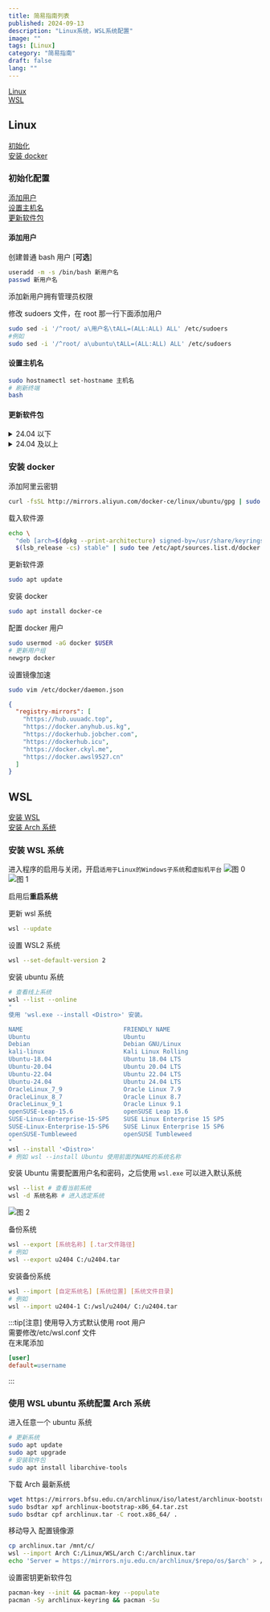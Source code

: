 ```yaml
---
title: 简易指南列表
published: 2024-09-13
description: "Linux系统，WSL系统配置"
image: ""
tags: [Linux]
category: "简易指南"
draft: false
lang: ""
---
```


[Linux](#linux)\
[WSL](#wsl)

## Linux

[初始化](#初始化配置)\
[安装 docker](#安装-docker)

### 初始化配置

[添加用户](#添加用户)\
[设置主机名](#设置主机名)\
[更新软件包](#更新软件包)

#### 添加用户

创建普通 bash 用户 [**可选**]

```bash
useradd -m -s /bin/bash 新用户名
passwd 新用户名
```

添加新用户拥有管理员权限

修改 sudoers 文件，在 root 那一行下面添加用户

```bash
sudo sed -i '/^root/ a\用户名\tALL=(ALL:ALL) ALL' /etc/sudoers
#例如
sudo sed -i '/^root/ a\ubuntu\tALL=(ALL:ALL) ALL' /etc/sudoers
```

#### 设置主机名

```bash
sudo hostnamectl set-hostname 主机名
# 刷新终端
bash
```

#### 更新软件包

<details>

<summary>24.04 以下</summary>

```bash
sudo sh -c 'cat <<EOF > /etc/apt/sources.list
# 默认注释了源码镜像以提高 apt update 速度，如有需要可自行取消注释
deb https://mirror.nju.edu.cn/ubuntu/ $(lsb_release -cs) main restricted universe multiverse
# deb-src https://mirror.nju.edu.cn/ubuntu/ $(lsb_release -cs) main restricted universe multiverse
deb https://mirror.nju.edu.cn/ubuntu/ $(lsb_release -cs)-updates main restricted universe multiverse
# deb-src https://mirror.nju.edu.cn/ubuntu/ $(lsb_release -cs)-updates main restricted universe multiverse
deb https://mirror.nju.edu.cn/ubuntu/ $(lsb_release -cs)-backports main restricted universe multiverse
# deb-src https://mirror.nju.edu.cn/ubuntu/ $(lsb_release -cs)-backports main restricted universe multiverse

# 以下安全更新软件源包含了官方源与镜像站配置，如有需要可自行修改注释切换
# deb https://mirror.nju.edu.cn/ubuntu/ $(lsb_release -cs)-security main restricted universe multiverse
# # deb-src https://mirror.nju.edu.cn/ubuntu/ $(lsb_release -cs)-security main restricted universe multiverse

deb http://security.ubuntu.com/ubuntu/ $(lsb_release -cs)-security main restricted universe multiverse
# deb-src http://security.ubuntu.com/ubuntu/ $(lsb_release -cs)-security main restricted universe multiverse

# 预发布软件源，不建议启用
# deb https://mirror.nju.edu.cn/ubuntu/ $(lsb_release -cs)-proposed main restricted universe multiverse
# # deb-src https://mirror.nju.edu.cn/ubuntu/ $(lsb_release -cs)-proposed main restricted universe multiverse
EOF'
```

</details>

<details>

<summary>24.04 及以上</summary>

```bash
sudo sh -c 'cat <<'EOF' > /etc/apt/sources.list.d/ubuntu.sources
Types: deb
URIs: https://mirror.nju.edu.cn/ubuntu
Suites: noble noble-updates noble-backports
Components: main restricted universe multiverse
Signed-By: /usr/share/keyrings/ubuntu-archive-keyring.gpg

# 默认注释了源码镜像以提高 apt update 速度，如有需要可自行取消注释
# Types: deb-src
# URIs: https://mirror.nju.edu.cn/ubuntu
# Suites: noble noble-updates noble-backports
# Components: main restricted universe multiverse
# Signed-By: /usr/share/keyrings/ubuntu-archive-keyring.gpg

# 以下安全更新软件源包含了官方源与镜像站配置，如有需要可自行修改注释切换
# Types: deb
# URIs: https://mirror.nju.edu.cn/ubuntu
# Suites: noble-security
# Components: main restricted universe multiverse
# Signed-By: /usr/share/keyrings/ubuntu-archive-keyring.gpg

# # Types: deb-src
# # URIs: https://mirror.nju.edu.cn/ubuntu
# # Suites: noble-security
# # Components: main restricted universe multiverse
# # Signed-By: /usr/share/keyrings/ubuntu-archive-keyring.gpg

Types: deb
URIs: http://security.ubuntu.com/ubuntu/
Suites: noble-security
Components: main restricted universe multiverse
Signed-By: /usr/share/keyrings/ubuntu-archive-keyring.gpg

# Types: deb-src
# URIs: http://security.ubuntu.com/ubuntu/
# Suites: noble-security
# Components: main restricted universe multiverse
# Signed-By: /usr/share/keyrings/ubuntu-archive-keyring.gpg

# 预发布软件源，不建议启用
# Types: deb
# URIs: https://mirror.nju.edu.cn/ubuntu
# Suites: noble-proposed
# Components: main restricted universe multiverse
# Signed-By: /usr/share/keyrings/ubuntu-archive-keyring.gpg

# # Types: deb-src
# # URIs: https://mirror.nju.edu.cn/ubuntu
# # Suites: noble-proposed
# # Components: main restricted universe multiverse
# # Signed-By: /usr/share/keyrings/ubuntu-archive-keyring.gpg
EOF'
```

</details>

### 安装 docker

添加阿里云密钥

```bash
curl -fsSL http://mirrors.aliyun.com/docker-ce/linux/ubuntu/gpg | sudo gpg --dearmor -o /usr/share/keyrings/docker-archive-keyring.gpg
```

载入软件源

```bash
echo \
  "deb [arch=$(dpkg --print-architecture) signed-by=/usr/share/keyrings/docker-archive-keyring.gpg] http://mirrors.aliyun.com/docker-ce/linux/ubuntu \
  $(lsb_release -cs) stable" | sudo tee /etc/apt/sources.list.d/docker.list > /dev/null
```

更新软件源

```bash
sudo apt update
```

安装 docker

```bash
sudo apt install docker-ce
```

配置 docker 用户

```bash
sudo usermod -aG docker $USER
# 更新用户组
newgrp docker
```

设置镜像加速

```bash
sudo vim /etc/docker/daemon.json
```

```json
{
  "registry-mirrors": [
    "https://hub.uuuadc.top",
    "https://docker.anyhub.us.kg",
    "https://dockerhub.jobcher.com",
    "https://dockerhub.icu",
    "https://docker.ckyl.me",
    "https://docker.awsl9527.cn"
  ]
}
```

## WSL

[安装 WSL](#安装-wsl-系统)\
[安装 Arch 系统](#使用-wsl-ubuntu-系统配置-arch-系统)

### 安装 WSL 系统

进入程序的启用与关闭，开启`适用于Linux的Windows子系统`和`虚拟机平台`
![图 0](https://cdn.la02.cc/pichub/2024/09/14/1726274353.png)  
![图 1](https://cdn.la02.cc/pichub/2024/09/14/1726274363.png)

启用后**重启系统**

更新 wsl 系统

```bash
wsl --update
```

设置 WSL2 系统

```bash
wsl --set-default-version 2
```

安装 ubuntu 系统

```bash
# 查看线上系统
wsl --list --online
"
使用 'wsl.exe --install <Distro>' 安装。

NAME                            FRIENDLY NAME
Ubuntu                          Ubuntu
Debian                          Debian GNU/Linux
kali-linux                      Kali Linux Rolling
Ubuntu-18.04                    Ubuntu 18.04 LTS
Ubuntu-20.04                    Ubuntu 20.04 LTS
Ubuntu-22.04                    Ubuntu 22.04 LTS
Ubuntu-24.04                    Ubuntu 24.04 LTS
OracleLinux_7_9                 Oracle Linux 7.9
OracleLinux_8_7                 Oracle Linux 8.7
OracleLinux_9_1                 Oracle Linux 9.1
openSUSE-Leap-15.6              openSUSE Leap 15.6
SUSE-Linux-Enterprise-15-SP5    SUSE Linux Enterprise 15 SP5
SUSE-Linux-Enterprise-15-SP6    SUSE Linux Enterprise 15 SP6
openSUSE-Tumbleweed             openSUSE Tumbleweed
"
wsl --install '<Distro>'
# 例如 wsl --install Ubuntu 使用前面的NAME的系统名称
```

安装 Ubuntu 需要配置用户名和密码，之后使用 `wsl.exe` 可以进入默认系统

```bash
wsl --list # 查看当前系统
wsl -d 系统名称 # 进入选定系统
```

![图 2](https://cdn.la02.cc/pichub/2024/09/14/1726274852.png)

备份系统

```bash
wsl --export [系统名称] [.tar文件路径]
# 例如
wsl --export u2404 C:/u2404.tar
```

安装备份系统

```bash
wsl --import [自定系统名] [系统位置] [系统文件目录]
# 例如
wsl --import u2404-1 C:/wsl/u2404/ C:/u2404.tar
```

:::tip[注意]
使用导入方式默认使用 root 用户\
需要修改/etc/wsl.conf 文件\
在末尾添加

```ini
[user]
default=username
```

:::

### 使用 WSL ubuntu 系统配置 Arch 系统

进入任意一个 ubuntu 系统

```bash
# 更新系统
sudo apt update
sudo apt upgrade
# 安装软件包
sudo apt install libarchive-tools
```

下载 Arch 最新系统

```bash
wget https://mirrors.bfsu.edu.cn/archlinux/iso/latest/archlinux-bootstrap-x86_64.tar.zst
sudo bsdtar xpf archlinux-bootstrap-x86_64.tar.zst
sudo bsdtar cpf archlinux.tar -C root.x86_64/ .
```

移动导入 配置镜像源

```bash
cp archlinux.tar /mnt/c/
wsl --import Arch C:/Linux/WSL/arch C:/archlinux.tar
echo 'Server = https://mirrors.nju.edu.cn/archlinux/$repo/os/$arch' > /etc/pacman.d/mirrorlist
```

设置密钥更新软件包

```bash
pacman-key --init && pacman-key --populate
pacman -Sy archlinux-keyring && pacman -Su
```
